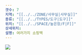 ```yaml
---
갯수: 7
지역: "[[../../ZONE/사무실|사무실]]"
종류: "[[../../TYPES/도구|도구]]"
위치: "[[../../SPACE/높은장/F|F]]"
상세위치: 
설명: 여러가지 쇼핑백
---
```

![](http://192.168.50.22/images/240607_IMG_0177.jpg)

